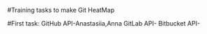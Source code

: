 #Training tasks to make Git HeatMap

#First task:
	GitHub API-Anastasiia,Anna
	GitLab API-
	Bitbucket API-
